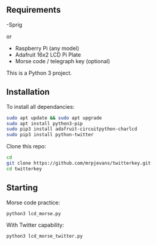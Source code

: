 ## Requirements
-Sprig

or

- Raspberry Pi (any model)
- Adafruit 16x2 LCD Pi Plate
- Morse code / telegraph key (optional)

This is a Python 3 project.

## Installation

To install all dependancies:

```bash
sudo apt update && sudo apt upgrade
sudo apt install python3-pip
sudo pip3 install adafruit-circuitpython-charlcd
sudo pip3 install python-twitter
```

Clone this repo:

```bash
cd
git clone https://github.com/mrpjevans/twitterkey.git
cd twitterkey
```

## Starting

Morse code practice:

```
python3 lcd_morse.py
```

With Twitter capability:

```
python3 lcd_morse_twitter.py
```
